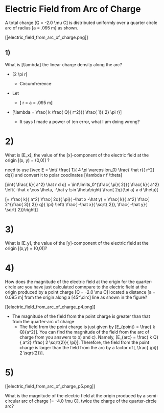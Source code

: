# Electric Field from Arc of Charge
A total charge \[Q = -2.0 \mu C\] is distributed 
uniformly over a quarter circle arc of radius \[a = .095 m\] as shown.

[[electric_field_from_arc_of_charge.png]]

## 1)

What is \[\lambda\] the linear charge density along the arc?

* \[2 \pi r\]
  * Circumfrerence
* Let
  * \[ r = a = .095 m\]

* \[\lambda = \frac{ k \frac{ Q}{ r^2}}{  \frac{ 1}{ 2} \pi r}\]
  * It says I made a power of ten error, what I am doing wrong?

# 2)
What is \[E_x\], the value of the \[x\]-component of the electric 
field at the origin \[(x, y) = (0,0)\] ?


need to use \[\vec E = \int{ \frac{ 1}{ 4 \pi \varepsilon_0} \frac{ \hat r}{ r^2} dq}\] and convert it to polar coodinates \[\lambda r f \theta\]

\[\int{ \frac{ k}{ a^2} \hat r d q} = \int\limits_0^{\frac{ \pi}{ 2}}{ \frac{ k}{ a^2} \left( -\hat x \cos \theta, -\hat y \sin \theta\right) \frac{ 2q}{\pi a} a d \theta}\]

\[= \frac{ k}{ a^2} \frac{ 2q}{ \pi}( -\hat x -\hat y) = \frac{ k}{ a^2} \frac{ 2^{\frac{ 3}{ 2}} q}{ \pi} \left( \frac{ -\hat x}{ \sqrt{ 2}}, \frac{ -\hat y}{ \sqrt{ 2}}\right)\]


# 3)
What is \[E_y\], the value of the \[y\]-component of the 
electric field at the origin \[(x,y) = (0,0)\]?

# 4)
How does the magnitude of the electric field at the origin for 
the quarter-circle arc you have just calculated comnpare to the 
electric field at the origin produced by a point charge 
\[Q = -2.0 \mu C\] located a distance \[a = 0.095 m\] from the 
origin along a \[45^\circ\] line as shown in the figure?

[[electric_field_from_arc_of_charge_p4.png]]

* The magnitude of the field from the point charge is greater than 
  that from the quarter-arc of charge
  * The field from the point charge is just given by 
    \[E_{point} = \frac{ k Q}{a^2}\]. You can find the magnitude 
    of the field from the arc of charge from you answers to b) and c). 
    Namely, \[E_{arc} = \frac{ k Q}{ a^2} \frac{ 2 \sqrt{2}}{ \pi}\]. 
    Therefore, the field from the point charge is larger than the 
    field from the arc by a factor of \[ \frac{ \pi}{ 2 \sqrt{2}}\].

# 5)

[[electric_field_from_arc_of_charge_p5.png]]

What is the magnitude of the electric field at the origin produced 
by a semi-circular arc of charge \[= -4.0 \mu C\], twice the charge 
of the quarter-circle arc?
